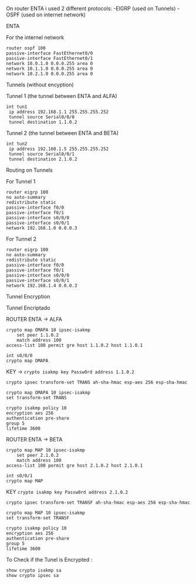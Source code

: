 On router ENTA i used 2 different protocols:
-EIGRP (used on Tunnels)
-OSPF (used on internet network)




ENTA

For the internel network

```
router ospf 100
passive-interface FastEthernet0/0
passive-interface FastEthernet0/1
network 10.0.1.0 0.0.0.255 area 0
network 10.1.1.0 0.0.0.255 area 0
network 10.2.1.0 0.0.0.255 area 0

```


Tunnels (without encyption)

Tunnel 1 (the tunnel between ENTA and ALFA)

```
int tun1
 ip address 192.168.1.1 255.255.255.252
 tunnel source Serial0/0/0
 tunnel destination 1.1.0.2

```

Tunnel 2 (the tunnel between ENTA and BETA)

```
int tun2
 ip address 192.168.1.5 255.255.255.252
 tunnel source Serial0/0/1
 tunnel destination 2.1.0.2

```

Routing on Tunnels

For Tunnel 1
```
router eigrp 100
no auto-summary
redistribute static 
passive-interface f0/0
passive-interface f0/1
passive-interface s0/0/0
passive-interface s0/0/1
network 192.168.1.0 0.0.0.3

```

For Tunnel 2

```
router eigrp 100
no auto-summary
redistribute static 
passive-interface f0/0
passive-interface f0/1
passive-interface s0/0/0
passive-interface s0/0/1
network 192.168.1.4 0.0.0.3

```


Tunnel Encryption

Tunnel Encriptado

ROUTER ENTA -> ALFA

```
crypto map OMAPA 10 ipsec-isakmp
    set peer 1.1.0.2
    match address 100
access-list 100 permit gre host 1.1.0.2 host 1.1.0.1
```
```
int s0/0/0
crypto map OMAPA
```


KEY -> ```crypto isakmp key Passw0rd address 1.1.0.2```



```crypto ipsec transform-set TRANS ah-sha-hmac esp-aes 256 esp-sha-hmac```

```
crypto map OMAPA 10 ipsec-isakmp
set transform-set TRANS
```

```
crypto isakmp policy 10
encryption aes 256
authentication pre-share
group 5
lifetime 3600
```





ROUTER ENTA -> BETA
```
crypto map MAP 10 ipsec-isakmp
    set peer 2.1.0.2
    match address 100
access-list 100 permit gre host 2.1.0.2 host 2.1.0.1
```
```
int s0/0/1
crypto map MAP
```
   
KEY  `crypto isakmp key Passw0rd address 2.1.0.2`


`crypto ipsec transform-set TRANSF ah-sha-hmac esp-aes 256 esp-sha-hmac`

```
crypto map MAP 10 ipsec-isakmp
set transform-set TRANSF
```


```
crypto isakmp policy 10
encryption aes 256
authentication pre-share
group 5
lifetime 3600
```


To Check if the Tunel is Encrypted :
```
show crypto isakmp sa
show crypto ipsec sa
```

